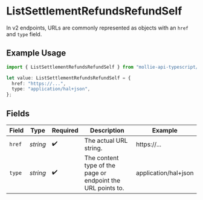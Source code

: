 # ListSettlementRefundsRefundSelf

In v2 endpoints, URLs are commonly represented as objects with an `href` and `type` field.

## Example Usage

```typescript
import { ListSettlementRefundsRefundSelf } from "mollie-api-typescript/models/operations";

let value: ListSettlementRefundsRefundSelf = {
  href: "https://...",
  type: "application/hal+json",
};
```

## Fields

| Field                                                       | Type                                                        | Required                                                    | Description                                                 | Example                                                     |
| ----------------------------------------------------------- | ----------------------------------------------------------- | ----------------------------------------------------------- | ----------------------------------------------------------- | ----------------------------------------------------------- |
| `href`                                                      | *string*                                                    | :heavy_check_mark:                                          | The actual URL string.                                      | https://...                                                 |
| `type`                                                      | *string*                                                    | :heavy_check_mark:                                          | The content type of the page or endpoint the URL points to. | application/hal+json                                        |